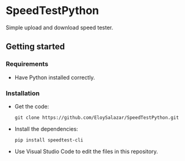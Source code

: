 # SpeedTestPython
Simple upload and download speed tester.

## Getting started

### Requirements
- Have Python installed correctly.

### Installation
- Get the code:

    ```
    git clone https://github.com/EloySalazar/SpeedTestPython.git
    ```

- Install the dependencies:
    ```
    pip install speedtest-cli
    ```

- Use Visual Studio Code to edit the files in this repository.
